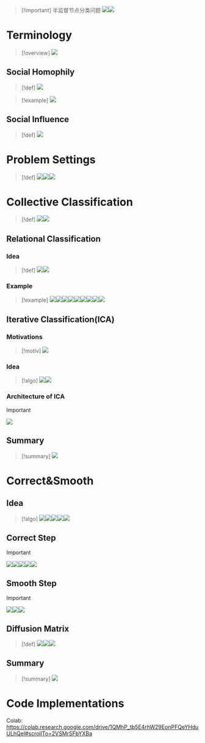> [!important] 半监督节点分类问题
> ![](Node_Classification.assets/60cff7a4afac7beba07cf737fac05f0a_MD5.jpeg)![](Node_Classification.assets/6fed8e77d19ac7894b4def4311c8a961_MD5.jpeg)




# Terminology
> [!overview]
> ![](Node_Classification.assets/ff7c6a0550433c1077d066d9a930613f_MD5.jpeg)



## Social Homophily
> [!def]
> ![](Node_Classification.assets/6cefd29ad86dc39bfe99da29e8c8af23_MD5.jpeg)
> 

> [!example]
> ![](Node_Classification.assets/7050854355ec0bcddab97efe627a0d13_MD5.jpeg)




## Social Influence
> [!def]
> ![](Node_Classification.assets/325b14ebe7d08ded86cc9a4de57207a2_MD5.jpeg)






# Problem Settings
> [!def]
> ![](Node_Classification.assets/7b1bcd1236fbcd86608704052669fe45_MD5.jpeg)![](Node_Classification.assets/84fe441b12b93e1cc9495c239c1bba38_MD5.jpeg)![](Node_Classification.assets/151251981da5e8a7d9e798d466a2b4fa_MD5.jpeg)




# Collective Classification
> [!def]
> ![](Node_Classification.assets/9b8361a9398d3aa6b5f62957a87057c0_MD5.jpeg)![](Node_Classification.assets/f6e1c0609bd0302c978af9ad56f9a97a_MD5.jpeg)


## Relational Classification
### Idea
> [!def]
> ![](Node_Classification.assets/0a4172721fd0e094d5e5386fd77cd917_MD5.jpeg)![](Node_Classification.assets/e2cef500dc8e94d87379e97d2e02f549_MD5.jpeg)


### Example
> [!example]
> ![](Node_Classification.assets/8a5586ef5ff4f96d4989d243e94c246c_MD5.jpeg)![](Node_Classification.assets/e942e0d9fe3b8cedcec7afe3f3d7db00_MD5.jpeg)![](Node_Classification.assets/4bedd80d32ca2f38be54ef4063c0b565_MD5.jpeg)![](Node_Classification.assets/d4ce3d2f172a3e9f12cb841a82f28802_MD5.jpeg)![](Node_Classification.assets/a61d7170f4ebf32478d59b6f5364b40d_MD5.jpeg)![](Node_Classification.assets/af3aa0c90c28f54ae8db7e4fbfb0290c_MD5.jpeg)![](Node_Classification.assets/90f84a4921c97a91a1e67e345d413a32_MD5.jpeg)![](Node_Classification.assets/image-20241216205624145.png)![](Node_Classification.assets/af059c6b306e3edd601d74ca4dbf8824_MD5.jpeg)




## Iterative Classification(ICA)
### Motivations
> [!motiv]
> ![](Node_Classification.assets/c9d575752a489b1a4890ca262d04edff_MD5.jpeg)



### Idea
> [!algo]
> ![](Node_Classification.assets/ad2c1be653484927d3486c73f6270075_MD5.jpeg)![](Node_Classification.assets/fce0eb06cf84ee1820d7c89407cf7866_MD5.jpeg)


### Architecture of ICA
> [!important]
> ![](Node_Classification.assets/e1b3792dfbe38008ab23db66c5af71f7_MD5.jpeg)


## Summary
> [!summary]
> ![](Node_Classification.assets/44d16bb040e65b9ec79c50d792139e74_MD5.jpeg)




# Correct&Smooth
## Idea
> [!algo] 
> ![](Node_Classification.assets/4b5765fb0468bfd611f6f50a68031a39_MD5.jpeg)![](Node_Classification.assets/fc6af92828c0ee2a837693dffed67328_MD5.jpeg)![](Node_Classification.assets/12fce88da51df083f3896e17ffdb3900_MD5.jpeg)![](Node_Classification.assets/016205faaf74551870db6dfb655d163a_MD5.jpeg)![](Node_Classification.assets/24695dbd31a36506ea213a1903e78023_MD5.jpeg)



## Correct Step
> [!important]
> ![](Node_Classification.assets/22b95b0adc1c9300e68d6e9dd821cce6_MD5.jpeg)![](Node_Classification.assets/07fb99c05720511893a46c142815299a_MD5.jpeg)![](Node_Classification.assets/2f535dee76d39f2615331c711b9258ca_MD5.jpeg)![](Node_Classification.assets/c3d4f27bccd7ec21b9621e93e5e4f3cb_MD5.jpeg)![](Node_Classification.assets/71f13522db6ff5ea2ddc2db13b6fd6ad_MD5.jpeg)




## Smooth Step
> [!important]
> ![](Node_Classification.assets/1b64209caac5f40b3187556b129bae2e_MD5.jpeg)![](Node_Classification.assets/991780de28e2bf58a776b8f73c031614_MD5.jpeg)![](Node_Classification.assets/9f9957650ed52722f3d8a66d84f76279_MD5.jpeg)




## Diffusion Matrix
> [!def]
> ![](Node_Classification.assets/11d81396e2090656c9784c115d889ba7_MD5.jpeg)![](Node_Classification.assets/image-20241216221850555.png)![](Node_Classification.assets/65bb2baadabd3285b174e4b458136116_MD5.jpeg)



## Summary
> [!summary]
> ![](Node_Classification.assets/9c1e992af7216bbc6f33084a059d9db1_MD5.jpeg)





# Code Implementations
Colab: https://colab.research.google.com/drive/1QMhP_tb5E4rhW29EonPFQeYHduULhQel#scrollTo=2VSMrSFbYXBa